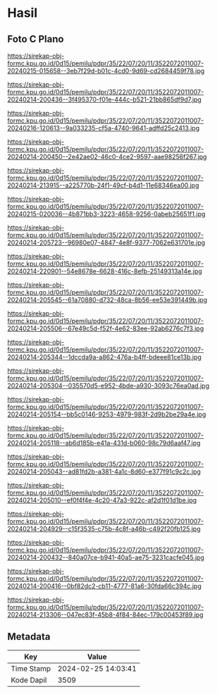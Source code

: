 # Hasil

## Foto C Plano

https://sirekap-obj-formc.kpu.go.id/0d15/pemilu/pdpr/35/22/07/20/11/3522072011007-20240215-015658--3eb7f29d-b01c-4cd0-9d69-cd2684459f78.jpg

https://sirekap-obj-formc.kpu.go.id/0d15/pemilu/pdpr/35/22/07/20/11/3522072011007-20240214-200436--3f495370-f01e-444c-b521-21bb865df9d7.jpg

https://sirekap-obj-formc.kpu.go.id/0d15/pemilu/pdpr/35/22/07/20/11/3522072011007-20240216-120613--9a033235-cf5a-4740-9641-adffd25c2413.jpg

https://sirekap-obj-formc.kpu.go.id/0d15/pemilu/pdpr/35/22/07/20/11/3522072011007-20240214-200450--2e42ae02-46c0-4ce2-9597-aae98256f267.jpg

https://sirekap-obj-formc.kpu.go.id/0d15/pemilu/pdpr/35/22/07/20/11/3522072011007-20240214-213915--a225770b-24f1-49cf-b4d1-11e68346ea00.jpg

https://sirekap-obj-formc.kpu.go.id/0d15/pemilu/pdpr/35/22/07/20/11/3522072011007-20240215-020036--4b871bb3-3223-4658-9256-0abeb25651f1.jpg

https://sirekap-obj-formc.kpu.go.id/0d15/pemilu/pdpr/35/22/07/20/11/3522072011007-20240214-205723--96980e07-4847-4e8f-9377-7062e631701e.jpg

https://sirekap-obj-formc.kpu.go.id/0d15/pemilu/pdpr/35/22/07/20/11/3522072011007-20240214-220901--54e8678e-6628-416c-8efb-25149313a14e.jpg

https://sirekap-obj-formc.kpu.go.id/0d15/pemilu/pdpr/35/22/07/20/11/3522072011007-20240214-205545--61a70880-d732-48ca-8b56-ee53e391449b.jpg

https://sirekap-obj-formc.kpu.go.id/0d15/pemilu/pdpr/35/22/07/20/11/3522072011007-20240214-205506--67e49c5d-f52f-4e62-83ee-92ab6276c7f3.jpg

https://sirekap-obj-formc.kpu.go.id/0d15/pemilu/pdpr/35/22/07/20/11/3522072011007-20240214-205344--1dccda9a-a862-476a-b4ff-bdeee81ce13b.jpg

https://sirekap-obj-formc.kpu.go.id/0d15/pemilu/pdpr/35/22/07/20/11/3522072011007-20240214-205304--035570d5-e952-4bde-a930-3093c76ea0ad.jpg

https://sirekap-obj-formc.kpu.go.id/0d15/pemilu/pdpr/35/22/07/20/11/3522072011007-20240214-205154--bb5c0146-9253-4979-983f-2d9b2be29a4e.jpg

https://sirekap-obj-formc.kpu.go.id/0d15/pemilu/pdpr/35/22/07/20/11/3522072011007-20240214-205118--ab6d185b-e41a-431d-b060-98c79d6aaf47.jpg

https://sirekap-obj-formc.kpu.go.id/0d15/pemilu/pdpr/35/22/07/20/11/3522072011007-20240214-205043--ad81fd2b-a381-4a1c-8d60-e377f91c9c2c.jpg

https://sirekap-obj-formc.kpu.go.id/0d15/pemilu/pdpr/35/22/07/20/11/3522072011007-20240214-205010--ef0f4f4e-4c20-47a3-922c-af2d1f01d1be.jpg

https://sirekap-obj-formc.kpu.go.id/0d15/pemilu/pdpr/35/22/07/20/11/3522072011007-20240214-204929--c15f3535-c75b-4c8f-a46b-c492f20fb125.jpg

https://sirekap-obj-formc.kpu.go.id/0d15/pemilu/pdpr/35/22/07/20/11/3522072011007-20240214-200432--840a07ce-b941-40a5-ae75-3231cacfe045.jpg

https://sirekap-obj-formc.kpu.go.id/0d15/pemilu/pdpr/35/22/07/20/11/3522072011007-20240214-200416--0bf82dc2-cb11-4777-81a6-30fda66c394c.jpg

https://sirekap-obj-formc.kpu.go.id/0d15/pemilu/pdpr/35/22/07/20/11/3522072011007-20240214-213306--047ec83f-45b8-4f84-84ec-179c00453f89.jpg


## Metadata

| Key        | Value               |
| ---------- | ------------------- |
| Time Stamp | 2024-02-25 14:03:41 |
| Kode Dapil | 3509                |



